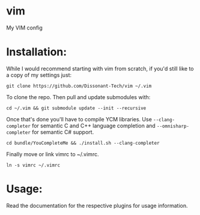 vim
===

My VIM config

Installation:
============

While I would recommend starting with vim from scratch, if you'd still like to a copy of my settings just:

    git clone https://github.com/Dissonant-Tech/vim ~/.vim

To clone the repo. Then pull and update submodules with:

    cd ~/.vim && git submodule update --init --recursive

Once that's done you'll have to compile YCM libraries. Use `--clang-completer` for semantic C and C++ language completion and `--omnisharp-completer` for semantic C# support.

    cd bundle/YouCompleteMe && ./install.sh --clang-completer

Finally move or link vimrc to ~/.vimrc.

    ln -s vimrc ~/.vimrc

Usage:
=====

Read the documentation for the respective plugins for usage information.

